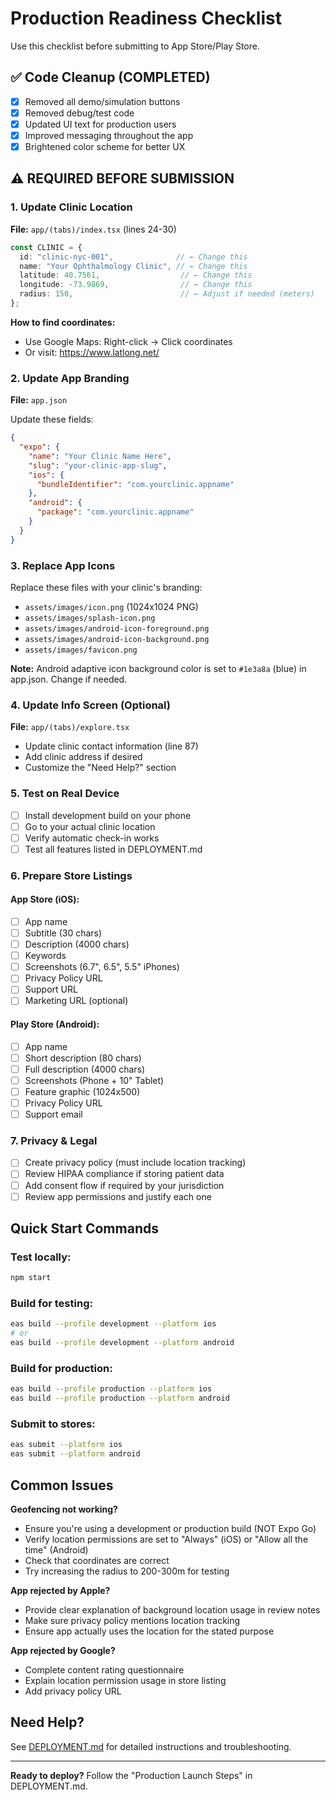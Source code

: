 # Production Readiness Checklist

Use this checklist before submitting to App Store/Play Store.

## ✅ Code Cleanup (COMPLETED)

- [x] Removed all demo/simulation buttons
- [x] Removed debug/test code
- [x] Updated UI text for production users
- [x] Improved messaging throughout the app
- [x] Brightened color scheme for better UX

## ⚠️ REQUIRED BEFORE SUBMISSION

### 1. Update Clinic Location

**File:** `app/(tabs)/index.tsx` (lines 24-30)

```typescript
const CLINIC = {
  id: "clinic-nyc-001",              // ← Change this
  name: "Your Ophthalmology Clinic", // ← Change this
  latitude: 40.7561,                  // ← Change this
  longitude: -73.9869,                // ← Change this
  radius: 150,                        // ← Adjust if needed (meters)
};
```

**How to find coordinates:**
- Use Google Maps: Right-click → Click coordinates
- Or visit: https://www.latlong.net/

### 2. Update App Branding

**File:** `app.json`

Update these fields:
```json
{
  "expo": {
    "name": "Your Clinic Name Here",
    "slug": "your-clinic-app-slug",
    "ios": {
      "bundleIdentifier": "com.yourclinic.appname"
    },
    "android": {
      "package": "com.yourclinic.appname"
    }
  }
}
```

### 3. Replace App Icons

Replace these files with your clinic's branding:

- `assets/images/icon.png` (1024x1024 PNG)
- `assets/images/splash-icon.png`
- `assets/images/android-icon-foreground.png`
- `assets/images/android-icon-background.png`
- `assets/images/favicon.png`

**Note:** Android adaptive icon background color is set to `#1e3a8a` (blue) in app.json. Change if needed.

### 4. Update Info Screen (Optional)

**File:** `app/(tabs)/explore.tsx`

- Update clinic contact information (line 87)
- Add clinic address if desired
- Customize the "Need Help?" section

### 5. Test on Real Device

- [ ] Install development build on your phone
- [ ] Go to your actual clinic location
- [ ] Verify automatic check-in works
- [ ] Test all features listed in DEPLOYMENT.md

### 6. Prepare Store Listings

#### App Store (iOS):
- [ ] App name
- [ ] Subtitle (30 chars)
- [ ] Description (4000 chars)
- [ ] Keywords
- [ ] Screenshots (6.7", 6.5", 5.5" iPhones)
- [ ] Privacy Policy URL
- [ ] Support URL
- [ ] Marketing URL (optional)

#### Play Store (Android):
- [ ] App name
- [ ] Short description (80 chars)
- [ ] Full description (4000 chars)
- [ ] Screenshots (Phone + 10" Tablet)
- [ ] Feature graphic (1024x500)
- [ ] Privacy Policy URL
- [ ] Support email

### 7. Privacy & Legal

- [ ] Create privacy policy (must include location tracking)
- [ ] Review HIPAA compliance if storing patient data
- [ ] Add consent flow if required by your jurisdiction
- [ ] Review app permissions and justify each one

## Quick Start Commands

### Test locally:
```bash
npm start
```

### Build for testing:
```bash
eas build --profile development --platform ios
# or
eas build --profile development --platform android
```

### Build for production:
```bash
eas build --profile production --platform ios
eas build --profile production --platform android
```

### Submit to stores:
```bash
eas submit --platform ios
eas submit --platform android
```

## Common Issues

**Geofencing not working?**
- Ensure you're using a development or production build (NOT Expo Go)
- Verify location permissions are set to "Always" (iOS) or "Allow all the time" (Android)
- Check that coordinates are correct
- Try increasing the radius to 200-300m for testing

**App rejected by Apple?**
- Provide clear explanation of background location usage in review notes
- Make sure privacy policy mentions location tracking
- Ensure app actually uses the location for the stated purpose

**App rejected by Google?**
- Complete content rating questionnaire
- Explain location permission usage in store listing
- Add privacy policy URL

## Need Help?

See [DEPLOYMENT.md](DEPLOYMENT.md) for detailed instructions and troubleshooting.

---

**Ready to deploy?** Follow the "Production Launch Steps" in DEPLOYMENT.md.

